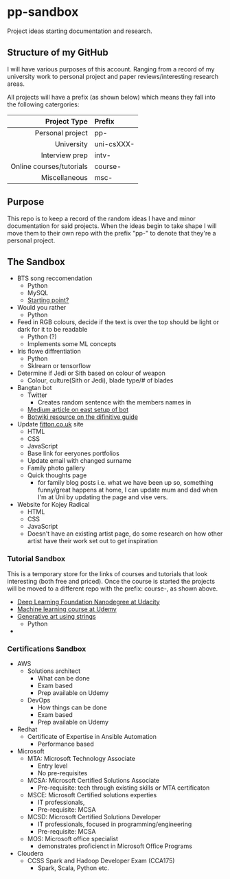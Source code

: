 # pp-sandbox
Project ideas starting documentation and research.

## Structure of my GitHub
I will have various purposes of this account. Ranging from a record of my university work to personal project and paper reviews/interesting research areas. 

All projects will have a prefix (as shown below) which means they fall into the following catergories: 

Project Type  | Prefix
-------------: | :-------------
Personal project  | pp-
University  | uni-csXXX-
Interview prep  | intv-
Online courses/tutorials  | course-
Miscellaneous  | msc-


## Purpose 
This repo is to keep a record of the random ideas I have and minor documentation for said projects. When the ideas begin to take shape I will move them to their own repo with the prefix "pp-" to denote that they're a personal project. 


## The Sandbox 

* BTS song reccomendation 
    * Python
    * MySQL
    * [Starting point?](https://towardsdatascience.com/how-to-build-a-simple-song-recommender-296fcbc8c85)
* Would you rather 
    * Python
* Feed in RGB colours, decide if the text is over the top should be light or dark for it to be readable
    * Python (?)
    * Implements some ML concepts
* Iris flowe diffrentiation 
    * Python
    * Sklrearn or tensorflow
* Determine if Jedi or Sith based on colour of weapon
    * Colour, culture(Sith or Jedi), blade type/# of blades
* Bangtan bot 
    * Twitter 
        * Creates random sentence with the members names in 
    * [Medium article on east setup of bot](https://medium.freecodecamp.org/easily-set-up-your-own-twitter-bot-4aeed5e61f7f)
    * [Botwiki resource on the difinitive guide](https://botwiki.org/resource/tutorial/how-to-make-a-twitter-bot-the-definitive-guide/)
* Update [fitton.co.uk](http://fitton.co.uk/index.html) site 
    * HTML
    * CSS
    * JavaScript
    * Base link for eeryones portfolios 
    * Update email with changed surname
    * Family photo gallery
    * Quick thoughts page
        * for family blog posts i.e. what we have been up so, something funny/great happens at home, I can update mum and dad when I'm at Uni by updating the page and vise vers.
* Website for Kojey Radical
    * HTML
    * CSS
    * JavaScript
    * Doesn't have an existing artist page, do some research on how other artist have their work set out to get inspiration


### Tutorial Sandbox
This is a temporary store for the links of courses and tutorials that look interesting (both free and priced). Once the course is started the projects will be moved to a different repo with the prefix: course-, as shown above. 

* [Deep Learning Foundation Nanodegree at Udacity](https://eu.udacity.com/course/deep-learning-nanodegree--nd101)
* [Machine learning course at Udemy](https://www.udemy.com/courses/search/?src=ukw&q=machine+learning)
* [Generative art using strings](https://simpleprogrammer.com/python-generative-art-math/)
  * Python
* 


### Certifications Sandbox
* AWS
    * Solutions architect 
        * What can be done
        * Exam based
        * Prep available on Udemy
    * DevOps
        * How things can be done 
        * Exam based
        * Prep available on Udemy
* Redhat
    * Certificate of Expertise in Ansible Automation
        * Performance based 
* Microsoft
    * MTA: Microsoft Technology Associate 
        * Entry level
        * No pre-requisites
    * MCSA: Microsoft Certified Solutions Associate
        * Pre-requisite: tech through existing skills or MTA certificaton 
    * MSCE: Microsoft Certified solutions experties
        * IT professionals, 
        * Pre-requisite: MCSA
    * MCSD: Microsoft Certified Solutions Developer
        * IT professionals, focused in programming/engineering
        * Pre-requisite: MCSA
    * MOS: Microsoft office specialist 
        * demonstrates proficienct in Microsoft Office Programs
* Cloudera
    * CCSS Spark and Hadoop Developer Exam (CCA175)
        * Spark, Scala, Python etc. 
        